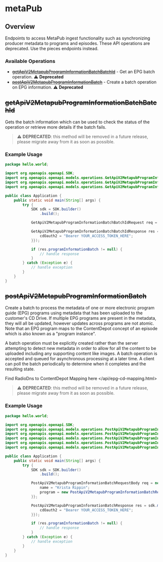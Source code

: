 # metaPub

## Overview

Endpoints to access MetaPub ingest functionality such as synchronizing producer metadata to programs and episodes. These API operations are deprecated. Use the pieces endpoints instead.

### Available Operations

* [~~getApiV2MetapubProgramInformationBatchBatchId~~](#getapiv2metapubprograminformationbatchbatchid) - Get an EPG batch operation. :warning: **Deprecated**
* [~~postApiV2MetapubProgramInformationBatch~~](#postapiv2metapubprograminformationbatch) - Create a batch operation on EPG information. :warning: **Deprecated**

## ~~getApiV2MetapubProgramInformationBatchBatchId~~

Gets the batch information which can be used to check the status of the operation or retrieve more details if the batch fails.

> :warning: **DEPRECATED**: this method will be removed in a future release, please migrate away from it as soon as possible.

### Example Usage

```java
package hello.world;

import org.openapis.openapi.SDK;
import org.openapis.openapi.models.operations.GetApiV2MetapubProgramInformationBatchBatchIdRequest;
import org.openapis.openapi.models.operations.GetApiV2MetapubProgramInformationBatchBatchIdResponse;
import org.openapis.openapi.models.operations.GetApiV2MetapubProgramInformationBatchBatchIdSecurity;

public class Application {
    public static void main(String[] args) {
        try {
            SDK sdk = SDK.builder()
                .build();

            GetApiV2MetapubProgramInformationBatchBatchIdRequest req = new GetApiV2MetapubProgramInformationBatchBatchIdRequest(758616L);            

            GetApiV2MetapubProgramInformationBatchBatchIdResponse res = sdk.metaPub.getApiV2MetapubProgramInformationBatchBatchId(req, new GetApiV2MetapubProgramInformationBatchBatchIdSecurity("totam") {{
                cdOauth2 = "Bearer YOUR_ACCESS_TOKEN_HERE";
            }});

            if (res.programInformationBatch != null) {
                // handle response
            }
        } catch (Exception e) {
            // handle exception
        }
    }
}
```

## ~~postApiV2MetapubProgramInformationBatch~~

Create a batch to process the metadata of one or more electronic program guide (EPG) programs using metadata that has been uploaded to the customer's CD Drive. If multiple EPG programs are present in the metadata, they will all be updated, however updates across programs are not atomic. Note that an EPG program maps to the ContentDepot concept of an episode which is also known as a "program instance".

A batch operation must be explicitly created rather than the server attempting to detect new metadata in order to allow for all the content to be uploaded including any supporting content like images. A batch operation is accepted and queued for asynchronous processing at a later time. A client can poll the batch periodically to determine when it completes and the resulting state.


Find RadioDns to ContentDepot Mapping here
</api/epg-cd-mapping.html>

> :warning: **DEPRECATED**: this method will be removed in a future release, please migrate away from it as soon as possible.

### Example Usage

```java
package hello.world;

import org.openapis.openapi.SDK;
import org.openapis.openapi.models.operations.PostApiV2MetapubProgramInformationBatchRequestBody;
import org.openapis.openapi.models.operations.PostApiV2MetapubProgramInformationBatchRequestBodyFormatEnum;
import org.openapis.openapi.models.operations.PostApiV2MetapubProgramInformationBatchRequestBodyProgram;
import org.openapis.openapi.models.operations.PostApiV2MetapubProgramInformationBatchResponse;
import org.openapis.openapi.models.operations.PostApiV2MetapubProgramInformationBatchSecurity;

public class Application {
    public static void main(String[] args) {
        try {
            SDK sdk = SDK.builder()
                .build();

            PostApiV2MetapubProgramInformationBatchRequestBody req = new PostApiV2MetapubProgramInformationBatchRequestBody(PostApiV2MetapubProgramInformationBatchRequestBodyFormatEnum.RADIODNS, "http://immense-investor.biz") {{
                name = "Krista Rippin";
                program = new PostApiV2MetapubProgramInformationBatchRequestBodyProgram("excepturi", "aspernatur");;
            }};            

            PostApiV2MetapubProgramInformationBatchResponse res = sdk.metaPub.postApiV2MetapubProgramInformationBatch(req, new PostApiV2MetapubProgramInformationBatchSecurity("perferendis") {{
                cdOauth2 = "Bearer YOUR_ACCESS_TOKEN_HERE";
            }});

            if (res.programInformationBatch != null) {
                // handle response
            }
        } catch (Exception e) {
            // handle exception
        }
    }
}
```
